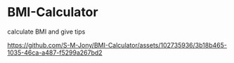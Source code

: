 # BMI-Calculator
 calculate BMI and give tips



https://github.com/S-M-Jony/BMI-Calculator/assets/102735936/3b18b465-1035-46ca-a487-f5299a267bd2

